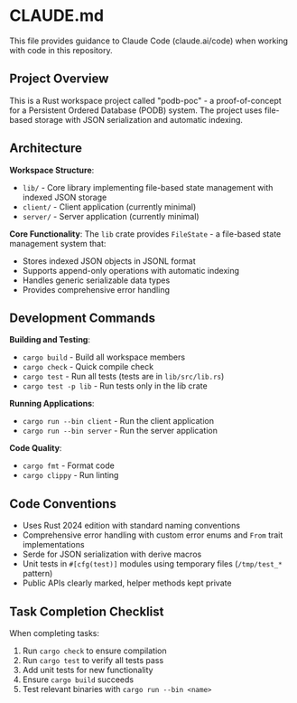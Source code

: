 # CLAUDE.md

This file provides guidance to Claude Code (claude.ai/code) when working with code in this repository.

## Project Overview

This is a Rust workspace project called "podb-poc" - a proof-of-concept for a Persistent Ordered Database (PODB) system. The project uses file-based storage with JSON serialization and automatic indexing.

## Architecture

**Workspace Structure**: 
- `lib/` - Core library implementing file-based state management with indexed JSON storage
- `client/` - Client application (currently minimal)  
- `server/` - Server application (currently minimal)

**Core Functionality**: The `lib` crate provides `FileState` - a file-based state management system that:
- Stores indexed JSON objects in JSONL format
- Supports append-only operations with automatic indexing
- Handles generic serializable data types
- Provides comprehensive error handling

## Development Commands

**Building and Testing**:
- `cargo build` - Build all workspace members
- `cargo check` - Quick compile check  
- `cargo test` - Run all tests (tests are in `lib/src/lib.rs`)
- `cargo test -p lib` - Run tests only in the lib crate

**Running Applications**:
- `cargo run --bin client` - Run the client application
- `cargo run --bin server` - Run the server application

**Code Quality**:
- `cargo fmt` - Format code
- `cargo clippy` - Run linting

## Code Conventions

- Uses Rust 2024 edition with standard naming conventions
- Comprehensive error handling with custom error enums and `From` trait implementations
- Serde for JSON serialization with derive macros
- Unit tests in `#[cfg(test)]` modules using temporary files (`/tmp/test_*` pattern)
- Public APIs clearly marked, helper methods kept private

## Task Completion Checklist

When completing tasks:
1. Run `cargo check` to ensure compilation
2. Run `cargo test` to verify all tests pass
3. Add unit tests for new functionality
4. Ensure `cargo build` succeeds
5. Test relevant binaries with `cargo run --bin <name>`